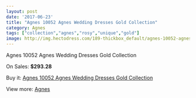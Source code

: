 ```yaml
---
layout: post
date: '2017-06-23'
title: "Agnes 10052 Agnes Wedding Dresses Gold Collection"
category: Agnes
tags: ["collection","agnes","rosy","unique","gold"]
image: http://img.hectodress.com/189-thickbox_default/agnes-10052-agnes-wedding-dresses-gold-collection.jpg
---
```

Agnes 10052 Agnes Wedding Dresses Gold Collection

On Sales: **$293.28**
<a href="https://www.hectodress.com/agnes/88-agnes-10052-agnes-wedding-dresses-gold-collection.html"><amp-img layout="responsive" width="600" height="600" src="//img.hectodress.com/189-thickbox_default/agnes-10052-agnes-wedding-dresses-gold-collection.jpg" alt="Agnes 10052 Agnes Wedding Dresses Gold Collection 0" /></a>

Buy it: [Agnes 10052 Agnes Wedding Dresses Gold Collection](https://www.hectodress.com/agnes/88-agnes-10052-agnes-wedding-dresses-gold-collection.html "Agnes 10052 Agnes Wedding Dresses Gold Collection")

View more: [Agnes](https://www.hectodress.com/6-agnes "Agnes")